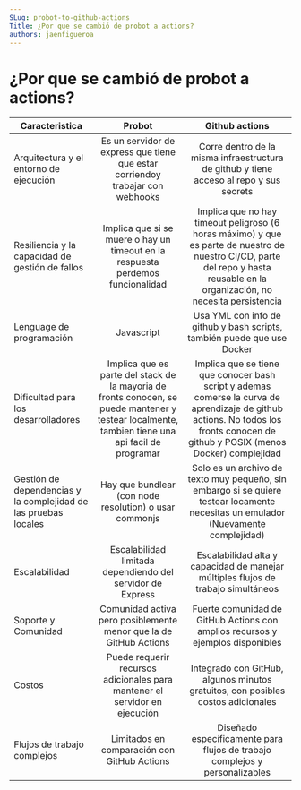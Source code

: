 ```yaml
---
SLug: probot-to-github-actions
Title: ¿Por que se cambió de probot a actions?
authors: jaenfigueroa
---
```


# ¿Por que se cambió de probot a actions?

| Caracteristica                                                  |                                                                      Probot                                                                      |                                                                                  Github actions                                                                                   |
| --------------------------------------------------------------- | :----------------------------------------------------------------------------------------------------------------------------------------------: | :-------------------------------------------------------------------------------------------------------------------------------------------------------------------------------: |
| Arquitectura y el entorno de ejecución                          |                                  Es un servidor de express que tiene que estar corriendoy trabajar con webhooks                                  |                                              Corre dentro de la misma infraestructura de github y tiene acceso al repo y sus secrets                                              |
| Resiliencia y la capacidad de gestión de fallos                 |                                 Implica que si se muere o hay un timeout en la respuesta perdemos funcionalidad                                  |  Implica que no hay timeout peligroso (6 horas máximo) y que es parte de nuestro de nuestro CI/CD, parte del repo y hasta reusable en la organización, no necesita persistencia   |
| Lenguage de programación                                        |                                                                    Javascript                                                                    |                                                      Usa YML con info de github y bash scripts, también puede que use Docker                                                      |
| Dificultad para los desarrolladores                             | Implica que es parte del stack de la mayoria de fronts conocen, se puede mantener y testear localmente, tambien tiene una api facil de programar | Implica que se tiene que conocer bash script y ademas comerse la curva de aprendizaje de github actions. No todos los fronts conocen de github y POSIX (menos Docker) complejidad |
| Gestión de dependencias y la complejidad de las pruebas locales |                                              Hay que bundlear (con node resolution) o usar commonjs                                              |                        Solo es un archivo de texto muy pequeño, sin embargo si se quiere testear locamente necesitas un emulador (Nuevamente complejidad)                         |
| Escalabilidad                                                   |                                            Escalabilidad limitada dependiendo del servidor de Express                                            |                                                 Escalabilidad alta y capacidad de manejar múltiples flujos de trabajo simultáneos                                                 |
| Soporte y Comunidad                                             |                                        Comunidad activa pero posiblemente menor que la de GitHub Actions                                         |                                                  Fuerte comunidad de GitHub Actions con amplios recursos y ejemplos disponibles                                                   |
| Costos                                                          |                                    Puede requerir recursos adicionales para mantener el servidor en ejecución                                    |                                                 Integrado con GitHub, algunos minutos gratuitos, con posibles costos adicionales                                                  |
| Flujos de trabajo complejos                                     |                                                   Limitados en comparación con GitHub Actions                                                    |                                                    Diseñado específicamente para flujos de trabajo complejos y personalizables                                                    |
